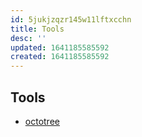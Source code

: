 ```yaml
---
id: 5jukjzqzr145w11lftxcchn
title: Tools
desc: ''
updated: 1641185585592
created: 1641185585592
---
```



## Tools

- [octotree](https://www.octotree.io/)
